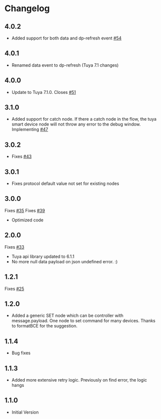 # Changelog

## 4.0.2

- Added support for both data and dp-refresh event [#54](https://github.com/vinodsr/node-red-contrib-tuya-smart-device/issues/54)
## 4.0.1

- Renamed data event to dp-refresh (Tuya 7.1 changes)

## 4.0.0
- Update to Tuya 7.1.0. Closes [#51](https://github.com/vinodsr/node-red-contrib-tuya-smart-device/issues/51)

## 3.1.0

- Added support for catch node. If there a catch node in the flow, the tuya smart device node will not throw any error to the debug window. Implementing [#47](https://github.com/vinodsr/node-red-contrib-tuya-smart-device/issues/47)

## 3.0.2

- Fixes [#43](https://github.com/vinodsr/node-red-contrib-tuya-smart-device/issues/43)

## 3.0.1

- Fixes protocol default value not set for existing nodes

## 3.0.0

Fixes [#35](https://github.com/vinodsr/node-red-contrib-tuya-smart-device/issues/35)
Fixes [#39](https://github.com/vinodsr/node-red-contrib-tuya-smart-device/issues/39)

- Optimized code

## 2.0.0

Fixes [#33](https://github.com/vinodsr/node-red-contrib-tuya-smart-device/issues/33)

- Tuya api library updated to 6.1.1
- No more null data payload on json undefined error. :) 


## 1.2.1

Fixes [#25](https://github.com/vinodsr/node-red-contrib-tuya-smart-device/issues/25)

## 1.2.0
* Added a generic SET node which can be controller with message.payload. One node to set command for many devices. Thanks to formatBCE for the suggestion.

## 1.1.4
* Bug fixes

## 1.1.3

* Added more extensive retry logic. Previously on find error, the logic hangs

## 1.1.0

* Initial Version
